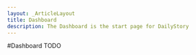 ```yaml
---
layout: _ArticleLayout
title: Dashboard
description: The Dashboard is the start page for DailyStory
---
```

#Dashboard
TODO